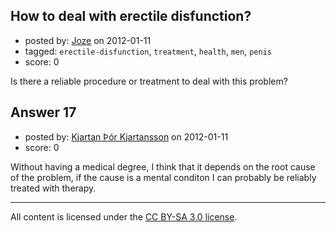 ## How to deal with erectile disfunction?

- posted by: [Joze](https://stackexchange.com/users/-1/44-joze) on 2012-01-11
- tagged: `erectile-disfunction`, `treatment`, `health`, `men`, `penis`
- score: 0

Is there a reliable procedure or treatment to deal with this problem?


## Answer 17

- posted by: [Kjartan Þór Kjartansson](https://stackexchange.com/users/-1/55-kjartan-r-kjartansson) on 2012-01-11
- score: 0

Without having a medical degree, I think that it depends on the root cause of the problem, if the cause is a mental conditon I can probably be reliably treated with therapy. 



---

All content is licensed under the [CC BY-SA 3.0 license](https://creativecommons.org/licenses/by-sa/3.0/).
